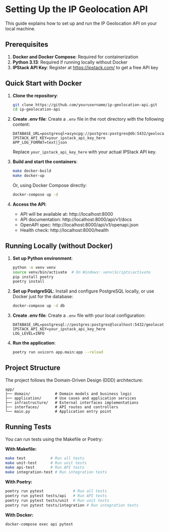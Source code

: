 # Setting Up the IP Geolocation API

This guide explains how to set up and run the IP Geolocation API on your local machine.

## Prerequisites

1. **Docker and Docker Compose**: Required for containerization
2. **Python 3.13**: Required if running locally without Docker
3. **IPStack API Key**: Register at https://ipstack.com/ to get a free API key

## Quick Start with Docker

1. **Clone the repository**:

   ```bash
   git clone https://github.com/yourusername/ip-geolocation-api.git
   cd ip-geolocation-api
   ```

2. **Create .env file**:
   Create a `.env` file in the root directory with the following content:

   ```
   DATABASE_URL=postgresql+asyncpg://postgres:postgres@db:5432/geolocation
   IPSTACK_API_KEY=your_ipstack_api_key_here
   APP_LOG_FORMAT=text|json
   ```

   Replace `your_ipstack_api_key_here` with your actual IPStack API key.

3. **Build and start the containers**:

   ```bash
   make docker-build
   make docker-up
   ```

   Or, using Docker Compose directly:

   ```bash
   docker-compose up -d
   ```

4. **Access the API**:
   - API will be available at: http://localhost:8000
   - API documentation: http://localhost:8000/api/v1/docs
   - OpenAPI spec: http://localhost:8000/api/v1/openapi.json
   - Health check: http://localhost:8000/health

## Running Locally (without Docker)

1. **Set up Python environment**:

   ```bash
   python -m venv venv
   source venv/bin/activate  # On Windows: venv\Scripts\activate
   pip install poetry
   poetry install
   ```

2. **Set up PostgreSQL**:
   Install and configure PostgreSQL locally, or use Docker just for the database:

   ```bash
   docker-compose up -d db
   ```

3. **Create .env file**:
   Create a `.env` file with your local configuration:

   ```
   DATABASE_URL=postgresql://postgres:postgres@localhost:5432/geolocation
   IPSTACK_API_KEY=your_ipstack_api_key_here
   LOG_LEVEL=INFO
   ```

4. **Run the application**:
   ```bash
   poetry run uvicorn app.main:app --reload
   ```

## Project Structure

The project follows the Domain-Driven Design (DDD) architecture:

```
app/
├── domain/           # Domain models and business logic
├── application/      # Use cases and application services
├── infrastructure/   # External interfaces implementations
├── interfaces/       # API routes and controllers
└── main.py           # Application entry point
```

## Running Tests

You can run tests using the Makefile or Poetry:

**With Makefile:**

```bash
make test           # Run all tests
make unit-test      # Run unit tests
make api-test       # Run API tests
make integration-test # Run integration tests
```

**With Poetry:**

```bash
poetry run pytest             # Run all tests
poetry run pytest tests/api   # Run API tests
poetry run pytest tests/unit  # Run unit tests
poetry run pytest tests/integration # Run integration tests
```

**With Docker:**

```bash
docker-compose exec api pytest
```
